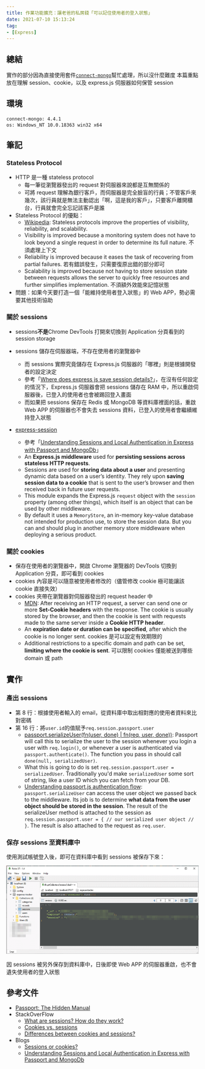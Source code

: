 ```yaml
---
title: 作業功能擴充：讓老爸的私房錢「可以記住使用者的登入狀態」
date: 2021-07-10 15:13:24
tag:
- [Express]
---
```


## 總結

實作的部分因為直接使用套件[`connect-mongo`](https://www.npmjs.com/package/connect-mongo)幫忙處理，所以沒什麼難度
本篇重點放在理解 session、cookie，以及 express.js 伺服器如何保管 session

## 環境

```
connect-mongo: 4.4.1
os: Windows_NT 10.0.18363 win32 x64
```

## 筆記

### Stateless Protocol

- HTTP 是一種 stateless protocol
  - 每一筆從瀏覽器發出的 request 對伺服器來說都是互無關係的
  - 可將 request 理解為銀行客戶，而伺服器是完全臉盲的行員；不管客戶來幾次，該行員就是無法主動認出「啊，這是我的客戶」，只要客戶離開櫃台，行員就會完全忘記該客戶是誰
- Stateless Protocol 的優點：
  - [Wikipedia](https://en.wikipedia.org/wiki/Stateless_protocol): Stateless protocols improve the properties of visibility, reliability, and scalability.
  - Visibility is improved because a monitoring system does not have to look beyond a single request in order to determine its full nature. 不須處理上下文
  - Reliability is improved because it eases the task of recovering from partial failures. 若有錯誤發生，只需要復原出錯的部分即可
  - Scalability is improved because not having to store session state between requests allows the server to quickly free resources and further simplifies implementation. 不須額外效能來記憶狀態
- 問題：如果今天要打造一個「能維持使用者登入狀態」的 Web APP，勢必需要其他技術協助

### 關於 sessions

- sessions**不是**Chrome DevTools 打開來切換到 Application 分頁看到的 session storage
- sessions 儲存在伺服器端，不存在使用者的瀏覽器中

  - 而 sessions 實際究竟儲存在 Express.js 伺服器的「哪裡」則是根據開發者的設定決定
  - 參考「[Where does express js save session details?](https://stackoverflow.com/questions/23821302/where-does-express-js-save-session-details)」，在沒有任何設定的情況下，Express.js 伺服器會把 sessions 儲存在 RAM 中，所以重啟伺服器後，已登入的使用者也會被踢回登入畫面
  - 而如果把 sessions 保存在 Redis 或 MongoDB 等資料庫裡面的話，重啟 Web APP 的伺服器也不會失去 sessions 資料，已登入的使用者會繼續維持登入狀態

- [express-session](https://github.com/expressjs/session#express-session)
  - 參考「[Understanding Sessions and Local Authentication in Express with Passport and MongoDb](https://mianlabs.com/2018/05/09/understanding-sessions-and-local-authentication-in-express-with-passport-and-mongodb/)」
  - An **Express.js middleware** used for **persisting sessions across stateless HTTP requests**.
  - Sessions are used for **storing data about a user** and presenting dynamic data based on a user’s identity. They rely upon **saving session data to a cookie** that is sent to the user’s browser and then received back in future user requests.
  - This module expands the Express.js `request` object with the `session` property (among other things), which itself is an object that can be used by other middleware.
  - By default it uses a `MemoryStore`, an in-memory key-value database not intended for production use, to store the session data. But you can and should plug in another memory store middleware when deploying a serious product.

### 關於 cookies

- 保存在使用者的瀏覽器中，開啟 Chrome 瀏覽器的 DevTools 切換到 Application 分頁，即可看到 cookies
- cookies 內容是可以隨意被使用者修改的（儘管修改 cookie 極可能讓該 cookie 直接失效）
- cookies 夾帶在瀏覽器對伺服器發出的 request header 中
  - [MDN](https://developer.mozilla.org/en-US/docs/Web/HTTP/Cookies#creating_cookies): After receiving an HTTP request, a server can send one or more **Set-Cookie headers** with the response. The cookie is usually stored by the browser, and then the cookie is sent with requests made to the same server inside a **Cookie HTTP header**.
  - An **expiration date or duration can be specified**, after which the cookie is no longer sent. cookies 是可以設定有效期限的
  - Additional restrictions to a specific domain and path can be set, **limiting where the cookie is sent**. 可以限制 cookies 僅能被送到哪些 domain 或 path

## 實作

### 產出 sessions

<script src="https://gist.github.com/tzynwang/e4f818e749c6215ad3a205686fd336f6.js"></script>

- 第 8 行：根據使用者輸入的 email，從資料庫中取出相對應的使用者資料來比對密碼
- 第 16 行：將`user.id`的值賦予`req.session.passport.user`
  - [passport.serializeUser(fn(user, done) | fn(req, user, done))](https://github.com/jwalton/passport-api-docs#passportserializeuserfnuser-done--fnreq-user-done): Passport will call this to serialize the user to the session whenever you login a user with `req.login()`, or whenever a user is authenticated via `passport.authenticate()`. The function you pass in should call `done(null, serializedUser)`.
  - What this is going to do is set `req.session.passport.user = serializedUser`. Traditionally you'd make `serializedUser` some sort of string, like a user ID which you can fetch from your DB.
  - [Understanding passport.js authentication flow](http://toon.io/understanding-passportjs-authentication-flow/): `passport.serializeUser` can access the user object we passed back to the middleware. Its job is to determine **what data from the user object should be stored in the session**. The result of the serializeUser method is attached to the session as `req.session.passport.user = { // our serialized user object // }`. The result is also attached to the request as `req.user`.

### 保存 sessions 至資料庫中

<script src="https://gist.github.com/tzynwang/8856fbc612447732fea60e63ab053351.js"></script>

使用測試帳號登入後，即可在資料庫中看到 sessions 被保存下來：

![session in DB](/2021/express-login-remember-me/sessionsInDB.png)

因 sessions 被另外保存到資料庫中，日後即使 Web APP 的伺服器重啟，也不會遺失使用者的登入狀態

## 參考文件

- [Passport: The Hidden Manual](https://github.com/jwalton/passport-api-docs#passport-the-hidden-manual)
- StackOverFlow
  - [What are sessions? How do they work?](https://stackoverflow.com/questions/3804209/what-are-sessions-how-do-they-work)
  - [Cookies vs. sessions](https://stackoverflow.com/questions/6253633/cookies-vs-sessions)
  - [Differences between cookies and sessions?](https://stackoverflow.com/questions/359434/differences-between-cookies-and-sessions?noredirect=1&lq=1)
- Blogs
  - [Sessions or cookies?](https://lucidar.me/en/web-dev/sessions-or-cookies/)
  - [Understanding Sessions and Local Authentication in Express with Passport and MongoDb](https://mianlabs.com/2018/05/09/understanding-sessions-and-local-authentication-in-express-with-passport-and-mongodb/)
